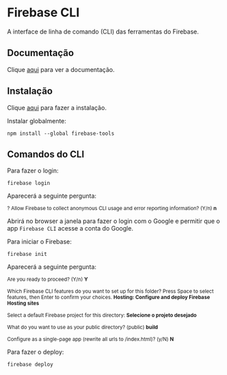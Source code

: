 # Firebase CLI

A interface de linha de comando (CLI) das ferramentas do Firebase.

## Documentação

Clique [aqui](https://github.com/firebase/firebase-tools) para ver a documentação.

## Instalação

Clique [aqui](https://www.npmjs.com/package/firebase-tools) para fazer a instalação.

Instalar globalmente:

```
npm install --global firebase-tools
```

## Comandos do CLI

Para fazer o login:

```
firebase login
```

Aparecerá a seguinte pergunta:

<sub>? Allow Firebase to collect anonymous CLI usage and error reporting information? (Y/n) **n** </sub>

Abrirá no browser a janela para fazer o login com o Google e permitir que o app `Firebase CLI` acesse a conta do Google.

Para iniciar o Firebase:

```
firebase init
```

Aparecerá a seguinte pergunta:

<sub> Are you ready to proceed? (Y/n) **Y** </sub>

<sub> Which Firebase CLI features do you want to set up for this folder? Press Space to select features, then Enter to confirm your choices. **Hosting: Configure and deploy Firebase Hosting sites** </sub>

<sub> Select a default Firebase project for this directory: **Selecione o projeto desejado** </sub>

<sub> What do you want to use as your public directory? (public) **build** </sub>

<sub> Configure as a single-page app (rewrite all urls to /index.html)? (y/N) **N** </sub>

Para fazer o deploy:

```
firebase deploy
```
